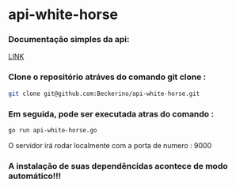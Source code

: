 # api-white-horse

### Documentação simples da api: 
[LINK](https://documenter.getpostman.com/view/6022999/SzKYQH2o?version=latest)

### Clone o repositório atráves do comando git clone : 
```bash
git clone git@github.com:Beckerino/api-white-horse.git
```

### Em seguida, pode ser executada atras do comando :
```bash
go run api-white-horse.go
```
O servidor irá rodar localmente com a porta de numero : 9000


### A instalação de suas dependêncidas acontece de modo automático!!!
